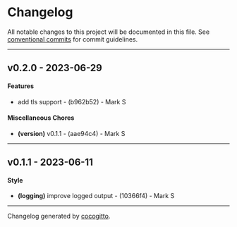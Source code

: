 # Changelog
All notable changes to this project will be documented in this file. See [conventional commits](https://www.conventionalcommits.org/) for commit guidelines.

- - -
## v0.2.0 - 2023-06-29
#### Features
- add tls support - (b962b52) - Mark S
#### Miscellaneous Chores
- **(version)** v0.1.1 - (aae94c4) - Mark S

- - -

## v0.1.1 - 2023-06-11
#### Style
- **(logging)** improve logged output - (10366f4) - Mark S

- - -

Changelog generated by [cocogitto](https://github.com/cocogitto/cocogitto).